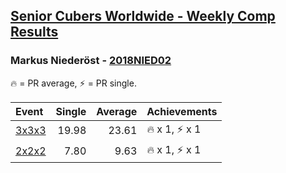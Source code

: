 <style>table {white-space: nowrap;}</style>

## [Senior Cubers Worldwide - Weekly Comp Results](/scw-comp/results/)
### Markus Niederöst - [2018NIED02](https://www.worldcubeassociation.org/persons/2018NIED02)

<span style="white-space: nowrap;">🔥 = PR average</span>, <span style="white-space: nowrap;">⚡ = PR single</span>.

| Event | Single | Average | Achievements|
| :-- | --: | --: | :-- |
| [3x3x3](333.md) | 19.98 | 23.61 | 🔥 x 1, ⚡ x 1 |
| [2x2x2](222.md) | 7.80 | 9.63 | 🔥 x 1, ⚡ x 1 |

<!-- Global site tag (gtag.js) - Google Analytics -->
<script async src="https://www.googletagmanager.com/gtag/js?id=UA-86348435-3"></script>
<script>window.dataLayer = window.dataLayer || []; function gtag() {dataLayer.push(arguments);} gtag('js', new Date()); gtag('config', 'UA-86348435-3');</script>

